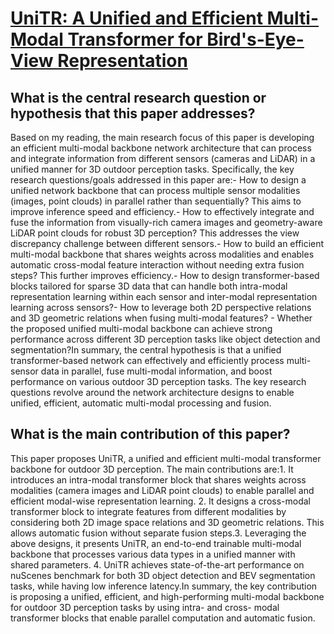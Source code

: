 # [UniTR: A Unified and Efficient Multi-Modal Transformer for   Bird's-Eye-View Representation](https://arxiv.org/abs/2308.07732)

## What is the central research question or hypothesis that this paper addresses?

Based on my reading, the main research focus of this paper is developing an efficient multi-modal backbone network architecture that can process and integrate information from different sensors (cameras and LiDAR) in a unified manner for 3D outdoor perception tasks. Specifically, the key research questions/goals addressed in this paper are:- How to design a unified network backbone that can process multiple sensor modalities (images, point clouds) in parallel rather than sequentially? This aims to improve inference speed and efficiency.- How to effectively integrate and fuse the information from visually-rich camera images and geometry-aware LiDAR point clouds for robust 3D perception? This addresses the view discrepancy challenge between different sensors.- How to build an efficient multi-modal backbone that shares weights across modalities and enables automatic cross-modal feature interaction without needing extra fusion steps? This further improves efficiency.- How to design transformer-based blocks tailored for sparse 3D data that can handle both intra-modal representation learning within each sensor and inter-modal representation learning across sensors?- How to leverage both 2D perspective relations and 3D geometric relations when fusing multi-modal features? - Whether the proposed unified multi-modal backbone can achieve strong performance across different 3D perception tasks like object detection and segmentation?In summary, the central hypothesis is that a unified transformer-based network can effectively and efficiently process multi-sensor data in parallel, fuse multi-modal information, and boost performance on various outdoor 3D perception tasks. The key research questions revolve around the network architecture designs to enable unified, efficient, automatic multi-modal processing and fusion.


## What is the main contribution of this paper?

This paper proposes UniTR, a unified and efficient multi-modal transformer backbone for outdoor 3D perception. The main contributions are:1. It introduces an intra-modal transformer block that shares weights across modalities (camera images and LiDAR point clouds) to enable parallel and efficient modal-wise representation learning. 2. It designs a cross-modal transformer block to integrate features from different modalities by considering both 2D image space relations and 3D geometric relations. This allows automatic fusion without separate fusion steps.3. Leveraging the above designs, it presents UniTR, an end-to-end trainable multi-modal backbone that processes various data types in a unified manner with shared parameters. 4. UniTR achieves state-of-the-art performance on nuScenes benchmark for both 3D object detection and BEV segmentation tasks, while having low inference latency.In summary, the key contribution is proposing a unified, efficient, and high-performing multi-modal backbone for outdoor 3D perception tasks by using intra- and cross- modal transformer blocks that enable parallel computation and automatic fusion.
